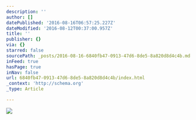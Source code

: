 ```yaml
---
description: ''
author: []
datePublished: '2016-08-16T06:57:25.227Z'
dateModified: '2016-08-12T00:37:00.957Z'
title: ''
publisher: {}
via: {}
starred: false
sourcePath: _posts/2016-08-16-6840fb47-0913-47d6-8de5-8a820d8d4c4b.md
inFeed: true
hasPage: true
inNav: false
url: 6840fb47-0913-47d6-8de5-8a820d8d4c4b/index.html
_context: 'http://schema.org'
_type: Article

---
```

![](https://the-grid-user-content.s3-us-west-2.amazonaws.com/16bd0c91-12db-449b-be94-5f12b7004a8f.jpg)